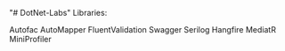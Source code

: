 "# DotNet-Labs" 
Libraries:

Autofac
AutoMapper
FluentValidation
Swagger
Serilog
Hangfire
MediatR
MiniProfiler
